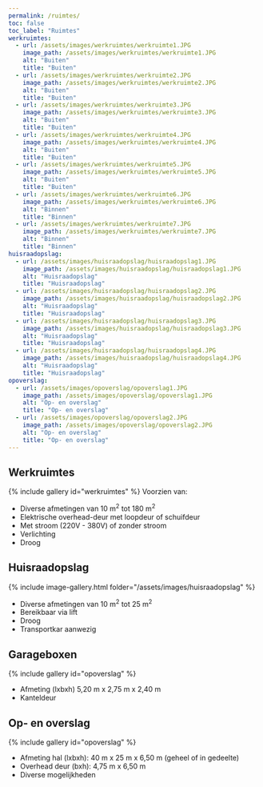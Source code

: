 ```yaml
---
permalink: /ruimtes/
toc: false
toc_label: "Ruimtes"
werkruimtes:
  - url: /assets/images/werkruimtes/werkruimte1.JPG
    image_path: /assets/images/werkruimtes/werkruimte1.JPG
    alt: "Buiten"
    title: "Buiten"
  - url: /assets/images/werkruimtes/werkruimte2.JPG
    image_path: /assets/images/werkruimtes/werkruimte2.JPG
    alt: "Buiten"
    title: "Buiten"
  - url: /assets/images/werkruimtes/werkruimte3.JPG
    image_path: /assets/images/werkruimtes/werkruimte3.JPG
    alt: "Buiten"
    title: "Buiten"
  - url: /assets/images/werkruimtes/werkruimte4.JPG
    image_path: /assets/images/werkruimtes/werkruimte4.JPG
    alt: "Buiten"
    title: "Buiten"
  - url: /assets/images/werkruimtes/werkruimte5.JPG
    image_path: /assets/images/werkruimtes/werkruimte5.JPG
    alt: "Buiten"
    title: "Buiten"
  - url: /assets/images/werkruimtes/werkruimte6.JPG
    image_path: /assets/images/werkruimtes/werkruimte6.JPG
    alt: "Binnen"
    title: "Binnen"
  - url: /assets/images/werkruimtes/werkruimte7.JPG
    image_path: /assets/images/werkruimtes/werkruimte7.JPG
    alt: "Binnen"
    title: "Binnen"
huisraadopslag:
  - url: /assets/images/huisraadopslag/huisraadopslag1.JPG
    image_path: /assets/images/huisraadopslag/huisraadopslag1.JPG
    alt: "Huisraadopslag"
    title: "Huisraadopslag"
  - url: /assets/images/huisraadopslag/huisraadopslag2.JPG
    image_path: /assets/images/huisraadopslag/huisraadopslag2.JPG
    alt: "Huisraadopslag"
    title: "Huisraadopslag"
  - url: /assets/images/huisraadopslag/huisraadopslag3.JPG
    image_path: /assets/images/huisraadopslag/huisraadopslag3.JPG
    alt: "Huisraadopslag"
    title: "Huisraadopslag"
  - url: /assets/images/huisraadopslag/huisraadopslag4.JPG
    image_path: /assets/images/huisraadopslag/huisraadopslag4.JPG
    alt: "Huisraadopslag"
    title: "Huisraadopslag"
opoverslag:
  - url: /assets/images/opoverslag/opoverslag1.JPG
    image_path: /assets/images/opoverslag/opoverslag1.JPG
    alt: "Op- en overslag"
    title: "Op- en overslag"
  - url: /assets/images/opoverslag/opoverslag2.JPG
    image_path: /assets/images/opoverslag/opoverslag2.JPG
    alt: "Op- en overslag"
    title: "Op- en overslag"
---
```


## Werkruimtes
<!-- ![werkruimtes]({{ '/assets/images/binnen.JPG' | relative_url }}) -->
{% include gallery id="werkruimtes" %}
Voorzien van:

* Diverse afmetingen van 10 m<sup>2</sup> tot 180 m<sup>2</sup>
* Elektrische overhead-deur met loopdeur of schuifdeur
* Met stroom (220V - 380V) of zonder stroom
* Verlichting
* Droog

## Huisraadopslag

{% include image-gallery.html folder="/assets/images/huisraadopslag" %}
<!-- {% include gallery id="huisraadopslag" %} -->

* Diverse afmetingen van 10 m<sup>2</sup> tot 25 m<sup>2</sup>
* Bereikbaar via lift
* Droog
* Transportkar aanwezig

## Garageboxen

{% include gallery id="opoverslag" %}

* Afmeting (lxbxh) 5,20 m x 2,75 m x 2,40 m
* Kanteldeur

## Op- en overslag

{% include gallery id="opoverslag" %}

* Afmeting hal (lxbxh): 40 m x 25 m x 6,50 m (geheel of in gedeelte)
* Overhead deur (bxh): 4,75 m x 6,50 m
* Diverse mogelijkheden
